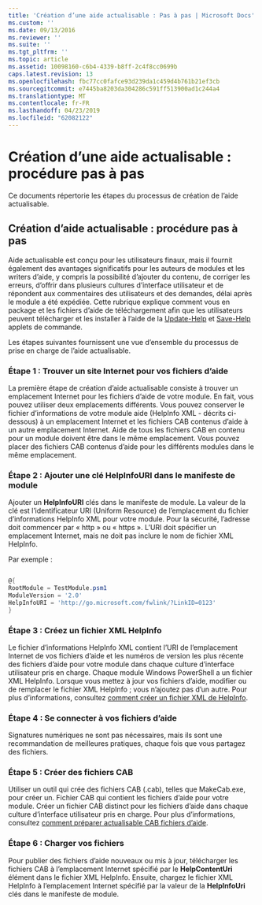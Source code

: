 ```yaml
---
title: 'Création d’une aide actualisable : Pas à pas | Microsoft Docs'
ms.custom: ''
ms.date: 09/13/2016
ms.reviewer: ''
ms.suite: ''
ms.tgt_pltfrm: ''
ms.topic: article
ms.assetid: 10098160-c6b4-4339-b8ff-2c4f8cc0699b
caps.latest.revision: 13
ms.openlocfilehash: fbc77cc0fafce93d239da1c459d4b761b21ef3cb
ms.sourcegitcommit: e7445ba8203da304286c591ff513900ad1c244a4
ms.translationtype: MT
ms.contentlocale: fr-FR
ms.lasthandoff: 04/23/2019
ms.locfileid: "62082122"
---
```

# <a name="updatable-help-authoring-step-by-step"></a>Création d’une aide actualisable : procédure pas à pas

Ce documents répertorie les étapes du processus de création de l’aide actualisable.

## <a name="authoring-updatable-help-step-by-step"></a>Création d’aide actualisable : procédure pas à pas

Aide actualisable est conçu pour les utilisateurs finaux, mais il fournit également des avantages significatifs pour les auteurs de modules et les writers d’aide, y compris la possibilité d’ajouter du contenu, de corriger les erreurs, d’offrir dans plusieurs cultures d’interface utilisateur et de répondent aux commentaires des utilisateurs et des demandes, délai après le module a été expédiée. Cette rubrique explique comment vous en package et les fichiers d’aide de téléchargement afin que les utilisateurs peuvent télécharger et les installer à l’aide de la [Update-Help](/powershell/module/Microsoft.PowerShell.Core/Update-Help) et [Save-Help](/powershell/module/Microsoft.PowerShell.Core/Save-Help) applets de commande.

Les étapes suivantes fournissent une vue d’ensemble du processus de prise en charge de l’aide actualisable.

### <a name="step-1-find-an-internet-site-for-your-help-files"></a>Étape 1 : Trouver un site Internet pour vos fichiers d’aide

La première étape de création d’aide actualisable consiste à trouver un emplacement Internet pour les fichiers d’aide de votre module. En fait, vous pouvez utiliser deux emplacements différents. Vous pouvez conserver le fichier d’informations de votre module aide (HelpInfo XML - décrits ci-dessous) à un emplacement Internet et les fichiers CAB contenus d’aide à un autre emplacement Internet. Aide de tous les fichiers CAB en contenu pour un module doivent être dans le même emplacement. Vous pouvez placer des fichiers CAB contenus d’aide pour les différents modules dans le même emplacement.

### <a name="step-2-add-a-helpinfouri-key-to-your-module-manifest"></a>Étape 2 : Ajouter une clé HelpInfoURI dans le manifeste de module

Ajouter un **HelpInfoURI** clés dans le manifeste de module. La valeur de la clé est l’identificateur URI (Uniform Resource) de l’emplacement du fichier d’informations HelpInfo XML pour votre module. Pour la sécurité, l’adresse doit commencer par « http » ou « https ». L’URI doit spécifier un emplacement Internet, mais ne doit pas inclure le nom de fichier XML HelpInfo.

Par exemple :

```powershell

@{
RootModule = TestModule.psm1
ModuleVersion = '2.0'
HelpInfoURI = 'http://go.microsoft.com/fwlink/?LinkID=0123'
}
```

### <a name="step-3-create-a-helpinfo-xml-file"></a>Étape 3 : Créez un fichier XML HelpInfo

Le fichier d’informations HelpInfo XML contient l’URI de l’emplacement Internet de vos fichiers d’aide et les numéros de version les plus récente des fichiers d’aide pour votre module dans chaque culture d’interface utilisateur pris en charge. Chaque module Windows PowerShell a un fichier XML HelpInfo. Lorsque vous mettez à jour vos fichiers d’aide, modifier ou de remplacer le fichier XML HelpInfo ; vous n’ajoutez pas d’un autre. Pour plus d’informations, consultez [comment créer un fichier XML de HelpInfo](./how-to-create-a-helpinfo-xml-file.md).

### <a name="step-4-sign-your-help-files"></a>Étape 4 : Se connecter à vos fichiers d’aide

Signatures numériques ne sont pas nécessaires, mais ils sont une recommandation de meilleures pratiques, chaque fois que vous partagez des fichiers.

### <a name="step-5-create-cab-files"></a>Étape 5 : Créer des fichiers CAB

Utiliser un outil qui crée des fichiers CAB (.cab), telles que MakeCab.exe, pour créer un. Fichier CAB qui contient les fichiers d’aide pour votre module. Créer un fichier CAB distinct pour les fichiers d’aide dans chaque culture d’interface utilisateur pris en charge. Pour plus d’informations, consultez [comment préparer actualisable CAB fichiers d’aide](./how-to-prepare-updatable-help-cab-files.md).

### <a name="step-6-upload-your-files"></a>Étape 6 : Charger vos fichiers

Pour publier des fichiers d’aide nouveaux ou mis à jour, télécharger les fichiers CAB à l’emplacement Internet spécifié par le **HelpContentUri** élément dans le fichier XML HelpInfo. Ensuite, chargez le fichier XML HelpInfo à l’emplacement Internet spécifié par la valeur de la **HelpInfoUri** clés dans le manifeste de module.
